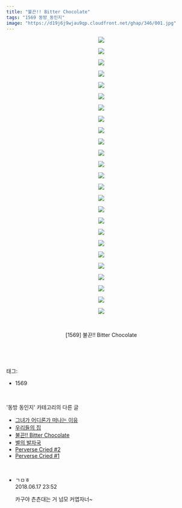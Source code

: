 ```yaml
---
title: "불끈!! Bitter Chocolate"
tags: "1569 동방_동인지"
image: "https://d19j6j9wjau9qp.cloudfront.net/ghap/346/001.jpg"
---
```

<div class="article">
<p style="text-align: center; clear: none; float: none;"><img src="{{ site.imgserver8 }}/ghap/346/001.jpg"/></p>
<p style="text-align: center; clear: none; float: none;"><img src="{{ site.imgserver8 }}/ghap/346/002.jpg"/></p>
<p style="text-align: center; clear: none; float: none;"><img src="{{ site.imgserver8 }}/ghap/346/003.jpg"/></p>
<p style="text-align: center; clear: none; float: none;"><img src="{{ site.imgserver8 }}/ghap/346/004.jpg"/></p>
<p style="text-align: center; clear: none; float: none;"><img src="{{ site.imgserver8 }}/ghap/346/005.jpg"/></p>
<p style="text-align: center; clear: none; float: none;"><img src="{{ site.imgserver8 }}/ghap/346/006.jpg"/></p>
<p style="text-align: center; clear: none; float: none;"><img src="{{ site.imgserver8 }}/ghap/346/007.jpg"/></p>
<p style="text-align: center; clear: none; float: none;"><img src="{{ site.imgserver8 }}/ghap/346/008.jpg"/></p>
<p style="text-align: center; clear: none; float: none;"><img src="{{ site.imgserver8 }}/ghap/346/009.jpg"/></p>
<p style="text-align: center; clear: none; float: none;"><img src="{{ site.imgserver8 }}/ghap/346/010.jpg"/></p>
<p style="text-align: center; clear: none; float: none;"><img src="{{ site.imgserver8 }}/ghap/346/011.jpg"/></p>
<p style="text-align: center; clear: none; float: none;"><img src="{{ site.imgserver8 }}/ghap/346/012.jpg"/></p>
<p style="text-align: center; clear: none; float: none;"><img src="{{ site.imgserver8 }}/ghap/346/013.jpg"/></p>
<p style="text-align: center; clear: none; float: none;"><img src="{{ site.imgserver8 }}/ghap/346/014.jpg"/></p>
<p style="text-align: center; clear: none; float: none;"><img src="{{ site.imgserver8 }}/ghap/346/015.jpg"/></p>
<p style="text-align: center; clear: none; float: none;"><img src="{{ site.imgserver8 }}/ghap/346/016.jpg"/></p>
<p style="text-align: center; clear: none; float: none;"><img src="{{ site.imgserver8 }}/ghap/346/017.jpg"/></p>
<p style="text-align: center; clear: none; float: none;"><img src="{{ site.imgserver8 }}/ghap/346/018.jpg"/></p>
<p style="text-align: center; clear: none; float: none;"><img src="{{ site.imgserver8 }}/ghap/346/019.jpg"/></p>
<p style="text-align: center; clear: none; float: none;"><img src="{{ site.imgserver8 }}/ghap/346/020.jpg"/></p>
<p style="text-align: center; clear: none; float: none;"><img src="{{ site.imgserver8 }}/ghap/346/021.jpg"/></p>
<p style="text-align: center; clear: none; float: none;"><img src="{{ site.imgserver8 }}/ghap/346/022.jpg"/></p>
<p style="text-align: center; clear: none; float: none;"><img src="{{ site.imgserver8 }}/ghap/346/023.jpg"/></p>
<p style="text-align: center; clear: none; float: none;"><img src="{{ site.imgserver8 }}/ghap/346/024.jpg"/></p>
<p style="text-align: center; clear: none; float: none;"><img src="{{ site.imgserver8 }}/ghap/346/025.jpg"/></p>
<p style="text-align: center; clear: none; float: none;"><br/></p>
<p style="text-align: center; clear: none; float: none;">[1569] 불끈!! Bitter Chocolate</p>
<p style="text-align: center; clear: none; float: none;"><br/></p>
</div><br/>
<div class="tagTrail">
<p>태그: </p>
<ul>
<li>1569</li>
</ul>
</div><br/>
<div class="another">
<p>'동방 동인지' 카테고리의 다른 글</p>
<ul>
<li><a href="/ghap_349">그녀가 어디론가 떠나는 이유</a></li>
<li><a href="/ghap_347">우리들의 집</a></li>
<li><a href="/ghap_346">불끈!! Bitter Chocolate</a></li>
<li><a href="/ghap_345">별의 발자국</a></li>
<li><a href="/ghap_344">Perverse Cried #2</a></li>
<li><a href="/ghap_343">Perverse Cried #1</a></li>
</ul>
</div><br/>
<div class="cb_module cb_fluid">
<div class="cb_wrt cb_profile">
<div class="comment">
<ul>
<li class="cb_thumb_off" id="comment15271976">
<div class="cb_comment_area">
<div class="cb_info_area">
<div class="cb_section">
<span class="cb_nick_name">ㄱㅁㅎ</span>
</div>
<div class="cb_section">
<span class="cb_date">2018.06.17 23:52 </span>
</div>
</div>
<div class="cb_dsc_comment">
<p class="cb_dsc">
											카구야 츤츤대는 거 넘모 커엽자너~
										</p>
</div>
</div></li>
</ul>
</div>
</div><!-- commentList close -->
</div><br/>
